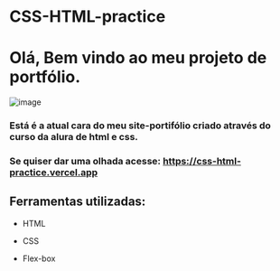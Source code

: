 # CSS-HTML-practice

# Olá, Bem vindo ao meu projeto de portfólio.

![image](https://github.com/vgs-profissional/print-site-curriculo/blob/main/Captura%20de%20tela%202023-05-02%20181844.png)

### Está é a atual cara do meu site-portifólio criado através do curso da alura de html e css. 
### Se quiser dar uma olhada acesse: https://css-html-practice.vercel.app

## Ferramentas utilizadas:

* HTML

* CSS

* Flex-box

